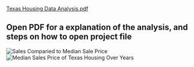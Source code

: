 
[Texas Housing Data Analysis.pdf](https://github.com/user-attachments/files/18324872/Texas.Housing.Data.Analysis.pdf)

## Open PDF for a explanation of the analysis, and steps on how to open project file
![Sales Comparied to Median Sale Price](https://github.com/user-attachments/assets/6514f42e-29a5-48e4-aa7c-3c0b4096bdfe)
![Median Sales Price of Texas Housing Over Years](https://github.com/user-attachments/assets/8f4f18f5-2b8c-43ee-9537-a64134a03d06)
